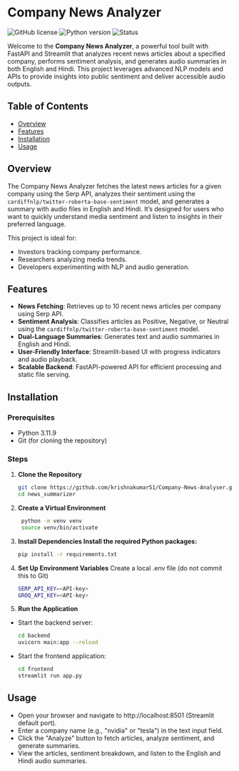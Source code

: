 # Company News Analyzer

![GitHub license](https://img.shields.io/github/license/{username}/news_summarizer)
![Python version](https://img.shields.io/badge/Python-3.9%2B-blue)
![Status](https://img.shields.io/badge/Status-Active-green)

Welcome to the **Company News Analyzer**, a powerful tool built with FastAPI and Streamlit that analyzes recent news articles about a specified company, performs sentiment analysis, and generates audio summaries in both English and Hindi. This project leverages advanced NLP models and APIs to provide insights into public sentiment and deliver accessible audio outputs.

## Table of Contents
- [Overview](#overview)
- [Features](#features)
- [Installation](#installation)
- [Usage](#usage)


## Overview
The Company News Analyzer fetches the latest news articles for a given company using the Serp API, analyzes their sentiment using the `cardiffnlp/twitter-roberta-base-sentiment` model, and generates a summary with audio files in English and Hindi. It’s designed for users who want to quickly understand media sentiment and listen to insights in their preferred language.

This project is ideal for:
- Investors tracking company performance.
- Researchers analyzing media trends.
- Developers experimenting with NLP and audio generation.

## Features
- **News Fetching**: Retrieves up to 10 recent news articles per company using Serp API.
- **Sentiment Analysis**: Classifies articles as Positive, Negative, or Neutral using the `cardiffnlp/twitter-roberta-base-sentiment` model.
- **Dual-Language Summaries**: Generates text and audio summaries in English and Hindi.
- **User-Friendly Interface**: Streamlit-based UI with progress indicators and audio playback.
- **Scalable Backend**: FastAPI-powered API for efficient processing and static file serving.

## Installation

### Prerequisites
- Python 3.11.9
- Git (for cloning the repository)

### Steps
1. **Clone the Repository**
   ```bash
   git clone https://github.com/krishnakumar51/Company-News-Analyser.git
   cd news_summarizer
2. **Create a Virtual Environment**
   ```bash
    python -m venv venv
    source venv/bin/activate  
3. **Install Dependencies Install the required Python packages:**
    ```bash
    pip install -r requirements.txt
4. **Set Up Environment Variables**
    Create a local .env file (do not commit this to Git)
    ```bash 
    SERP_API_KEY=<API-key>
    GROQ_API_KEY=<API-key>
5. **Run the Application**
- Start the backend server:
    ```bash
    cd backend
    uvicorn main:app --reload

- Start the frontend application:
    ```bash
    cd frontend
    streamlit run app.py

## Usage

- Open your browser and navigate to http://localhost:8501 (Streamlit default port).
- Enter a company name (e.g., "nvidia" or "tesla") in the text input field.
- Click the "Analyze" button to fetch articles, analyze sentiment, and generate summaries.
- View the articles, sentiment breakdown, and listen to the English and Hindi audio summaries.
